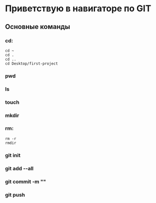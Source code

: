 # Приветствую в навигаторе по GIT

## Основные команды
### cd:
    cd ~
    cd .
    cd .. 
    cd Desktop/first-project
### pwd
### ls
### touch
### mkdir
### rm:
    rm -r
    rmdir
### git init
### git add --all
### git commit -m ""
### git push
